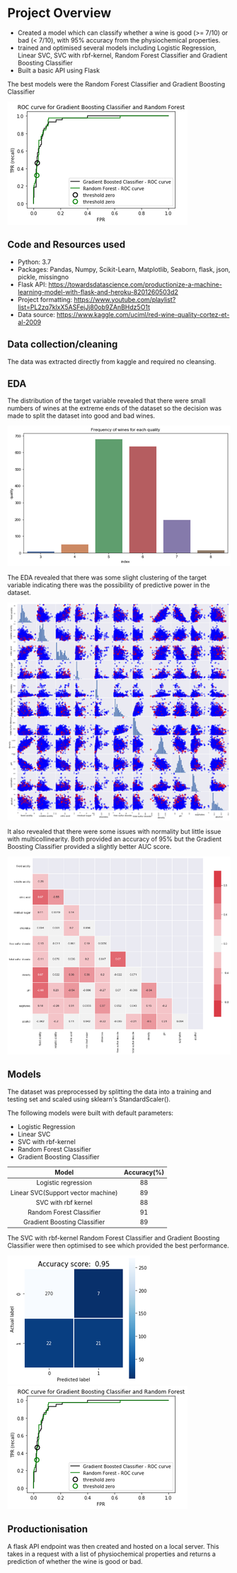 # Project Overview

* Created a model which can classify whether a wine is good (>= 7/10) or bad (< 7/10), with 95% accuracy from the physiochemical properties.
* trained and optimised several models including Logistic Regression, Linear SVC, SVC with rbf-kernel, Random Forest Classifier and Gradient Boosting Classifier
* Built a basic API using Flask

The best models were the Random Forest Classifier and Gradient Boosting Classifier

![alt text](https://github.com/Luk390/wine_project/blob/master/images/roc_curve.png "ROC curve for RFC and GBC")

## Code and Resources used

* Python: 3.7
* Packages: Pandas, Numpy, Scikit-Learn, Matplotlib, Seaborn, flask, json, pickle, missingno
* Flask API: https://towardsdatascience.com/productionize-a-machine-learning-model-with-flask-and-heroku-8201260503d2
* Project formatting: https://www.youtube.com/playlist?list=PL2zq7klxX5ASFejJj80ob9ZAnBHdz5O1t
* Data source: https://www.kaggle.com/uciml/red-wine-quality-cortez-et-al-2009

## Data collection/cleaning

The data was extracted directly from kaggle and required no cleansing.

## EDA

The distribution of the target variable revealed that there were small numbers of wines at the extreme ends of the dataset so the decision was made to split the dataset into good and bad wines. 

![alt text](https://github.com/Luk390/wine_project/blob/master/images/quality%20bar%20plot.png "Bar plot of quality")

The EDA revealed that there was some slight clustering of the target variable indicating there was the possibility of predictive power in the dataset.

![alt text](https://github.com/Luk390/wine_project/blob/master/images/scatter%20matrix%20of%20independent%20variables.png "Scatter Matrix of Independent Variables")

It also revealed that there were some issues with normality but little issue with multicollinearity. Both provided an accuracy of 95% but the Gradient Boosting Classifier provided a slightly better AUC score.



![alt text](https://github.com/Luk390/wine_project/blob/master/images/heatmap%20of%20correlations.png "Heatmap of correlations between variables")

## Models

The dataset was preprocessed by splitting the data into a training and testing set and scaled using sklearn's StandardScaler().

The following models were built with default parameters:
* Logistic Regression
* Linear SVC
* SVC with rbf-kernel
* Random Forest Classifier
* Gradient Boosting Classifier

|  Model                             | Accuracy(%) |
| :--------------------------------: | :---------: |
| Logistic regression                | 88          |
| Linear SVC(Support vector machine) | 89          |
| SVC with rbf kernel                | 88          |
| Random Forest Classifier           | 91          |
| Gradient Boosting Classifier       | 89          |

The SVC with rbf-kernel Random Forest Classifier and Gradient Boosting Classifier were then optimised to see which provided the best performance.

![alt text](https://github.com/Luk390/wine_project/blob/master/images/gbc_confusion_matrix.png "Confusion matrix of Gradient Boosting Classifier")
![alt text](https://github.com/Luk390/wine_project/blob/master/images/roc_curve.png "ROC curve for RFC and GBC")

## Productionisation

A flask API endpoint was then created and hosted on a local server. This takes in a request with a list of physiochemical properties and returns a prediction of whether the wine is good or bad.
